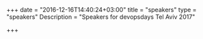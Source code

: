 +++
date = "2016-12-16T14:40:24+03:00"
title = "speakers"
type = "speakers"
Description = "Speakers for devopsdays Tel Aviv 2017"

+++
